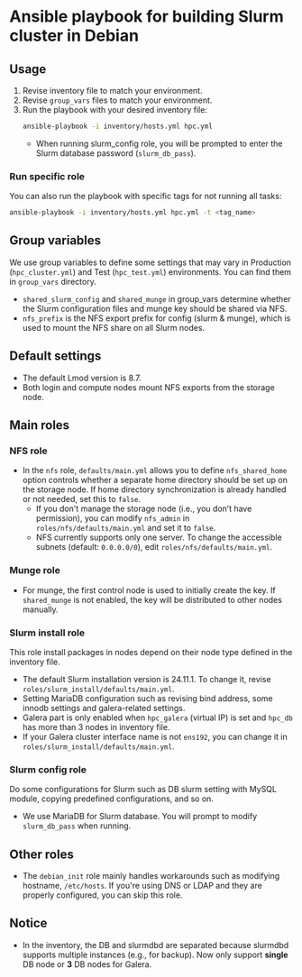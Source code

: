 # Ansible playbook for building Slurm cluster in Debian

## Usage
1. Revise inventory file to match your environment.
2. Revise `group_vars` files to match your environment.
3. Run the playbook with your desired inventory file:
   ```bash
   ansible-playbook -i inventory/hosts.yml hpc.yml
   ```
    * When running slurm_config role, you will be prompted to enter the Slurm database password (`slurm_db_pass`).

### Run specific role
You can also run the playbook with specific tags for not running all tasks:
```bash
ansible-playbook -i inventory/hosts.yml hpc.yml -t <tag_name>
```

## Group variables
We use group variables to define some settings that may vary in Production (`hpc_cluster.yml`) and Test (`hpc_test.yml`) environments. You can find them in `group_vars` directory.

* `shared_slurm_config` and `shared_munge` in group_vars determine whether the Slurm configuration files and munge key should be shared via NFS.
* `nfs_prefix` is the NFS export prefix for config (slurm & munge), which is used to mount the NFS share on all Slurm nodes.

## Default settings

* The default Lmod version is 8.7.
* Both login and compute nodes mount NFS exports from the storage node.

## Main roles
### NFS role
* In the `nfs` role, `defaults/main.yml` allows you to define  `nfs_shared_home` option controls whether a separate home directory should be set up on the storage node. If home directory synchronization is already handled or not needed, set this to `false`.
    * If you don't manage the storage node (i.e., you don’t have permission), you can modify `nfs_admin` in `roles/nfs/defaults/main.yml` and set it to `false`.
    * NFS currently supports only one server. To change the accessible subnets (default: `0.0.0.0/0`), edit `roles/nfs/defaults/main.yml`.

### Munge role
* For munge, the first control node is used to initially create the key. If `shared_munge` is not enabled, the key will be distributed to other nodes manually.

### Slurm install role
This role install packages in nodes depend on their node type defined in the inventory file.
* The default Slurm installation version is 24.11.1. To change it, revise `roles/slurm_install/defaults/main.yml`.
* Setting MariaDB configuration such as revising bind address, some innodb settings and galera-related settings.
* Galera part is only enabled when `hpc_galera` (virtual IP) is set and `hpc_db` has more than 3 nodes in inventory file.
* If your Galera cluster interface name is not `ens192`, you can change it in `roles/slurm_install/defaults/main.yml`.

### Slurm config role
Do some configurations for Slurm such as DB slurm setting with MySQL module, copying predefined configurations, and so on.
* We use MariaDB for Slurm database. You will prompt to modify `slurm_db_pass` when running.

## Other roles
* The `debian_init` role mainly handles workarounds such as modifying hostname, `/etc/hosts`. If you're using DNS or LDAP and they are properly configured, you can skip this role.

## Notice
* In the inventory, the DB and slurmdbd are separated because slurmdbd supports multiple instances (e.g., for backup). Now only support **single** DB node or **3** DB nodes for Galera.
